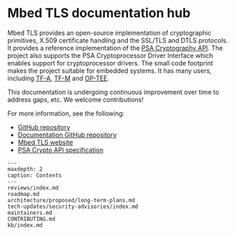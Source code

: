 # Mbed TLS documentation hub

Mbed TLS provides an open-source implementation of cryptographic primitives,
X.509 certificate handling and the SSL/TLS and DTLS protocols. It provides a
reference implementation of the [PSA Cryptography API](https://arm-software.github.io/psa-api/crypto/).
The project also supports the PSA Cryptoprocessor Driver Interface which enables
support for cryptoprocessor drivers. The small code footprint makes the project
suitable for embedded systems. It has many users, including
[TF-A](https://www.trustedfirmware.org/projects/tf-a/),
[TF-M](https://www.trustedfirmware.org/projects/tf-m/) and
[OP-TEE](https://www.trustedfirmware.org/projects/op-tee/).

This documentation is undergoing continuous improvement over time to address
gaps, etc. We welcome contributions!

For more information, see the following:

* [GitHub repository](https://github.com/ARMmbed/mbedtls)
* [Documentation GitHub repository](https://github.com/ARMmbed/mbedtls-docs)
* [Mbed TLS website](https://www.trustedfirmware.org/projects/mbed-tls/)
* [PSA Crypto API specification](https://arm-software.github.io/psa-api/crypto/)

```{toctree}
---
maxdepth: 2
caption: Contents
---
reviews/index.md
roadmap.md
architecture/proposed/long-term-plans.md
tech-updates/security-advisories/index.md
maintainers.md
CONTRIBUTING.md
kb/index.md
```
